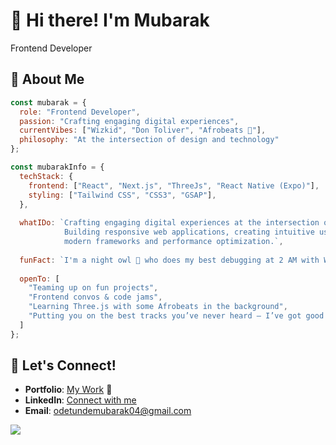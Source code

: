 # 👋 Hi there! I'm Mubarak
Frontend Developer

## 🌟 About Me

```javascript
const mubarak = {
  role: "Frontend Developer",
  passion: "Crafting engaging digital experiences",
  currentVibes: ["Wizkid", "Don Toliver", "Afrobeats 🎵"],
  philosophy: "At the intersection of design and technology"
};
```

```javascript
const mubarakInfo = {
  techStack: {
    frontend: ["React", "Next.js", "ThreeJs", "React Native (Expo)"],
    styling: ["Tailwind CSS", "CSS3", "GSAP"],
  },
  
  whatIDo: `Crafting engaging digital experiences at the intersection of design and technology.
            Building responsive web applications, creating intuitive user interfaces, exploring
            modern frameworks and performance optimization.`,
  
  funFact: `I'm a night owl 🦉 who does my best debugging at 2 AM with Wizkid and Don Toliver keeping me company 🎵`,
  
  openTo: [
    "Teaming up on fun projects", 
    "Frontend convos & code jams", 
    "Learning Three.js with some Afrobeats in the background",
    "Putting you on the best tracks you’ve never heard — I’ve got good taste, trust me "
  ]
};
```

## 🤝 Let's Connect!

- **Portfolio**: [My Work](https://mubarakodetunde-portfolio.netlify.app/) 🚧
- **LinkedIn**: [Connect with me](https://www.linkedin.com/in/mubarak-odetunde-258494236/)
- **Email**: odetundemubarak04@gmail.com


![](https://github-readme-stats-five-gules-28.vercel.app/api/top-langs/?username=blackingg&theme=dark&hide_border=false&include_all_commits=true&count_private=true&layout=compact)
